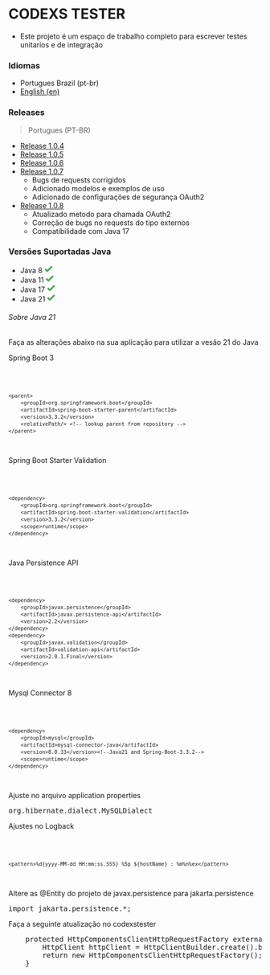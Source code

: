 # CODEXS TESTER
- Este projeto é um espaço de trabalho completo para escrever testes unitarios e de integração


### Idiomas

- Portugues Brazil (pt-br)
- <a href="README-EN.md">English (en)</a>


### Releases

> Portugues (PT-BR)

- <a href="data/pt-br/RELEASE_1.0.4.md">Release 1.0.4</a>
- <a href="data/pt-br/RELEASE_1.0.5.md">Release 1.0.5</a>
- <a href="data/pt-br/RELEASE_1.0.6.md">Release 1.0.6</a>
- <a href="data/pt-br/RELEASE_1.0.7.md">Release 1.0.7</a>
  - Bugs de requests corrigidos
  - Adicionado modelos e exemplos de uso
  - Adicionado de configurações de segurança OAuth2
- <a href="data/pt-br/RELEASE_1.0.8.md">Release 1.0.8</a>
  - Atualizado metodo para chamada OAuth2
  - Correção de bugs no requests do tipo externos
  - Compatibilidade com Java 17


### Versões Suportadas Java

- Java 8 ![check-green.png](data/midias/check-green.png)
- Java 11 ![check-green.png](data/midias/check-green.png)
- Java 17 ![check-green.png](data/midias/check-green.png)
- Java 21 ![check-green.png](data/midias/check-green.png)

###### Sobre Java 21

Faça as alterações abaixo na sua aplicação para utilizar a vesão 21 do Java

 Spring Boot 3

<code>

    <parent>
		<groupId>org.springframework.boot</groupId>
		<artifactId>spring-boot-starter-parent</artifactId>
		<version>3.3.2</version>
		<relativePath/> <!-- lookup parent from repository -->
	</parent>

</code>

Spring Boot Starter Validation

<code>
    
    <dependency>
        <groupId>org.springframework.boot</groupId>
        <artifactId>spring-boot-starter-validation</artifactId>
        <version>3.3.2</version>
        <scope>runtime</scope>
    </dependency>

</code>


Java Persistence API

<code>

    <dependency>
        <groupId>javax.persistence</groupId>
        <artifactId>javax.persistence-api</artifactId>
        <version>2.2</version>
    </dependency>
    <dependency>
        <groupId>javax.validation</groupId>
        <artifactId>validation-api</artifactId>
        <version>2.0.1.Final</version>
    </dependency>

</code>

Mysql Connector 8

<code>

    <dependency>
        <groupId>mysql</groupId>
        <artifactId>mysql-connector-java</artifactId>
        <version>8.0.33</version><!--Java21 and Spring-Boot-3.3.2-->
        <scope>runtime</scope>
    </dependency>

</code>

Ajuste no arquivo application properties

<pre>
org.hibernate.dialect.MySQLDialect
</pre>

Ajustes no Logback

<code>

    <pattern>%d{yyyy-MM-dd HH:mm:ss.SSS} %5p ${hostName} : %m%n%ex</pattern>

</code>

Altere as @Entity do projeto de javax.persistence para jakarta.persistence

<pre>
import jakarta.persistence.*;
</pre>
  
Faça a seguinte atualização no codexstester

<pre>
    protected HttpComponentsClientHttpRequestFactory externalHttpClientFactory() {
        HttpClient httpClient = HttpClientBuilder.create().build();
        return new HttpComponentsClientHttpRequestFactory();
    }
</pre>
